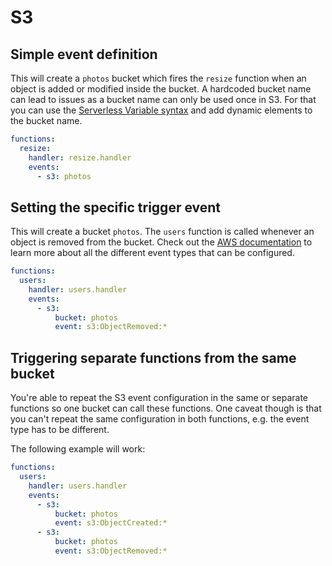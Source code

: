 <!--
title: AWS S3 Event configuration
menuText: S3 Event config
layout: Doc
-->

# S3

## Simple event definition

This will create a `photos` bucket which fires the `resize` function when an object is added or modified inside the bucket. A hardcoded bucket name can lead to issues as a bucket name can only be used once in S3. For that you can use the [Serverless Variable syntax](../../../01-guide/08-serverless-variables.md) and add dynamic elements to the bucket name.

```yml
functions:
  resize:
    handler: resize.handler
    events:
      - s3: photos
```

## Setting the specific trigger event

This will create a bucket `photos`. The `users` function is called whenever an object is removed from the bucket. Check out the [AWS documentation](http://docs.aws.amazon.com/AmazonS3/latest/dev/NotificationHowTo.html#notification-how-to-event-types-and-destinations) to learn more about all the different event types that can be configured.

```yml
functions:
  users:
    handler: users.handler
    events:
      - s3:
          bucket: photos
          event: s3:ObjectRemoved:*
```

## Triggering separate functions from the same bucket

You're able to repeat the S3 event configuration in the same or separate functions so one bucket can call these functions. One caveat though is that you can't repeat the same configuration in both functions, e.g. the event type has to be different.

The following example will work:

```yaml
functions:
  users:
    handler: users.handler
    events:
      - s3:
          bucket: photos
          event: s3:ObjectCreated:*
      - s3:
          bucket: photos
          event: s3:ObjectRemoved:*
```

